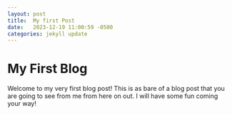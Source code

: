```yaml
---
layout: post
title:  My first Post
date:   2023-12-19 11:00:59 -0500
categories: jekyll update
---
```


# My First Blog

Welcome to my very first blog post! This is as bare of a blog post that you are going to see from me from here on out. I will have some fun coming your way! 